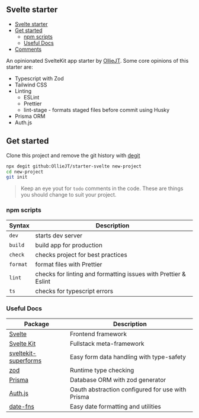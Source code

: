 ## Svelte starter

-  [Svelte starter](#svelte-starter)
-  [Get started](#get-started)
   -  [npm scripts](#npm-scripts)
   -  [Useful Docs](#useful-docs)
-  [Comments](#comments)

An opinionated SvelteKit app starter by [OllieJT](https://github.com/OllieJT). Some core opinions of this starter are:

-  Typescript with Zod
-  Tailwind CSS
-  Linting
   -  ESLint
   -  Prettier
   -  lint-stage - formats staged files before commit using Husky
-  Prisma ORM
-  Auth.js

## Get started

Clone this project and remove the git history with [degit](https://github.com/Rich-Harris/degit)

```bash
npx degit github:OllieJT/starter-svelte new-project
cd new-project
git init
```

> Keep an eye yout for `todo` comments in the code. These are things you should change to suit your project.

### npm scripts

| Syntax   | Description                                                     |
| -------- | --------------------------------------------------------------- |
| `dev`    | starts dev server                                               |
| `build`  | build app for production                                        |
| `check`  | checks project for best practices                               |
| `format` | format files with Prettier                                      |
| `lint`   | checks for linting and formatting issues with Prettier & Eslint |
| `ts`     | checks for typescript errors                                    |

### Useful Docs

| Package                                                                | Description                                      |
| ---------------------------------------------------------------------- | ------------------------------------------------ |
| [Svelte](https://svelte.dev/docs)                                      | Frontend framework                               |
| [Svelte Kit](https://kit.svelte.dev/docs)                              | Fullstack meta-framework                         |
| [sveltekit-superforms](https://superforms.vercel.app/api)              | Easy form data handling with type-safety         |
| [zod](https://zod.dev/?id=primitives)                                  | Runtime type checking                            |
| [Prisma](https://www.prisma.io/docs/concepts/components/prisma-schema) | Database ORM with zod generator                  |
| [Auth.js](https://authjs.dev/reference/sveltekit/client)               | Oauth abstraction configured for use with Prisma |
| [date-fns](https://date-fns.org/v2.29.3/docs/formatRelative)           | Easy date formatting and utilities               |
